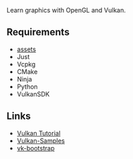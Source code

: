 
Learn graphics with OpenGL and Vulkan.

## Requirements

- [assets](https://github.com/yehuohan/graphics-assets)
- Just
- Vcpkg
- CMake
- Ninja
- Python
- VulkanSDK


## Links

- [Vulkan Tutorial](https://vulkan-tutorial.com/)
- [Vulkan-Samples](https://github.com/KhronosGroup/Vulkan-Samples)
- [vk-bootstrap](https://github.com/charles-lunarg/vk-bootstrap)

